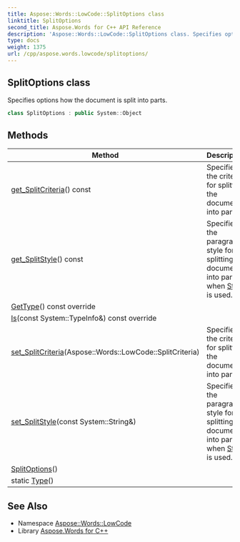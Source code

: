 ```yaml
---
title: Aspose::Words::LowCode::SplitOptions class
linktitle: SplitOptions
second_title: Aspose.Words for C++ API Reference
description: 'Aspose::Words::LowCode::SplitOptions class. Specifies options how the document is split into parts in C++.'
type: docs
weight: 1375
url: /cpp/aspose.words.lowcode/splitoptions/
---
```

## SplitOptions class


Specifies options how the document is split into parts.

```cpp
class SplitOptions : public System::Object
```

## Methods

| Method | Description |
| --- | --- |
| [get_SplitCriteria](./get_splitcriteria/)() const | Specifies the criteria for splitting the document into parts. |
| [get_SplitStyle](./get_splitstyle/)() const | Specifies the paragraph style for splitting the document into parts when [Style](../splitcriteria/) is used. |
| [GetType](./gettype/)() const override |  |
| [Is](./is/)(const System::TypeInfo\&) const override |  |
| [set_SplitCriteria](./set_splitcriteria/)(Aspose::Words::LowCode::SplitCriteria) | Specifies the criteria for splitting the document into parts. |
| [set_SplitStyle](./set_splitstyle/)(const System::String\&) | Specifies the paragraph style for splitting the document into parts when [Style](../splitcriteria/) is used. |
| [SplitOptions](./splitoptions/)() |  |
| static [Type](./type/)() |  |
## See Also

* Namespace [Aspose::Words::LowCode](../)
* Library [Aspose.Words for C++](../../)
